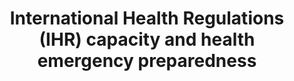 ﻿---
indicator_name: 'International  Health  Regulations  (IHR)  capacity  and  health  emergency  preparedness'
title: 'International  Health  Regulations  (IHR)  capacity  and  health  emergency  preparedness'
permalink: /3-d-1/
sdg_goal: 3
layout: indicator
indicator: 3.d.1
indicator_variable: null
graph: null
graph_title: null
graph_type_description: null
graph_status_notes: unk
variable_description: null
variable_notes: null
un_designated_tier: '2'
un_custodial_agency: WHO
target_id: 3.d
has_metadata: true
rationale_interpretation: 
goal_meta_link: 'http://unstats.un.org/sdgs/files/metadata-compilation/Metadata-Goal-3.pdf'
goal_meta_link_page: 42
target: 'Strengthen  the  capacity  of  all  countries,  in  particular  developing  countries,  for  early  warning,  risk  reduction  and  management  of  national  and  global  health  risks.'
indicator_definition: 'Percentage  of  attributes  of  13  core  capacities  that  have  been  attained  at  a  specific  point  in  time.  The  13  core  capacities  are:  (1)  National  legislation,  policy  and  financing;  (2)  Coordination  and  National  Focal  Point  communications;  (3)  Surveillance;  (4)  Response;  (5)  Preparedness;  (6)  Risk  communication;  (7)  Human  resources;  (8)  Laboratory;  (9)  Points  of  entry;  (10)  Zoonotic  events;  (11)  Food  safety;  (12)  Chemical  events;  (13)  Radionuclear  emergencies.'
actual_indicator_available: null
actual_indicator_available_description: null
method_of_computation: 'Number  of  attributes  attained  /  Total  number  of  attributes  Method  of  measurement  t  Based  on  a  set  of  attributes  of  13  core  capacities  from  a  standard  WHO  instrument.'
comments_and_limitations: null
periodicity: null
time_period: null
unit_of_measure: null
disaggregation_categories: null
disaggregation_geography: null
date_of_national_source_publication: null
date_metadata_updated: null
scheduled_update_by_national_source: null
scheduled_update_by_SDG_team: null
source_agency_staff_name: null
source_agency_staff_email: null
source_agency_survey_dataset: null
source_title: null
source_url: null
source_notes: null
international_and_national_references: null  

---